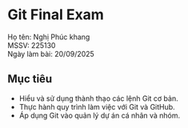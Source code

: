 # Git Final Exam
Họ tên: Nghị Phúc khang  
MSSV: 225130  
Ngày làm bài: 20/09/2025  

## Mục tiêu
- Hiểu và sử dụng thành thạo các lệnh Git cơ bản.  
- Thực hành quy trình làm việc với Git và GitHub.  
- Áp dụng Git vào quản lý dự án cá nhân và nhóm.

